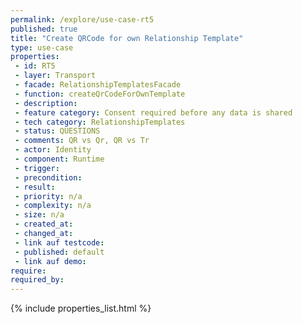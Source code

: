 ```yaml
---
permalink: /explore/use-case-rt5
published: true
title: "Create QRCode for own Relationship Template"
type: use-case
properties:
 - id: RT5
 - layer: Transport
 - facade: RelationshipTemplatesFacade
 - function: createQrCodeForOwnTemplate
 - description: 
 - feature category: Consent required before any data is shared
 - tech category: RelationshipTemplates
 - status: QUESTIONS
 - comments: QR vs Qr, QR vs Tr
 - actor: Identity
 - component: Runtime
 - trigger: 
 - precondition: 
 - result: 
 - priority: n/a
 - complexity: n/a
 - size: n/a
 - created_at: 
 - changed_at: 
 - link auf testcode: 
 - published: default
 - link auf demo: 
require:
required_by:
---
```

{% include properties_list.html %}
